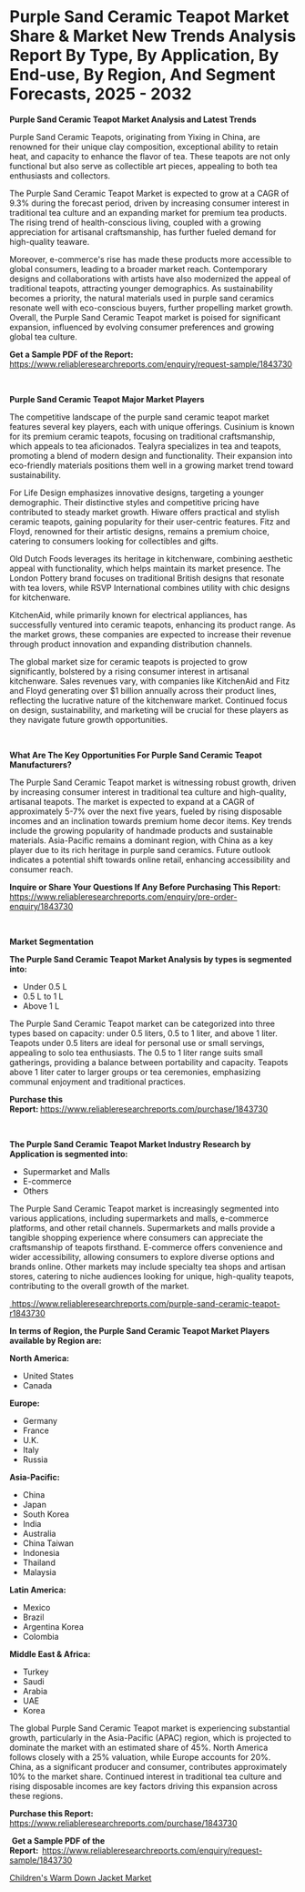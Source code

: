 <p><h1>Purple Sand Ceramic Teapot Market Share & Market New Trends Analysis Report By Type, By Application, By End-use, By Region, And Segment Forecasts, 2025 - 2032</h1></p><p><strong>Purple Sand Ceramic Teapot Market Analysis and Latest Trends</strong></p>
<p><p>Purple Sand Ceramic Teapots, originating from Yixing in China, are renowned for their unique clay composition, exceptional ability to retain heat, and capacity to enhance the flavor of tea. These teapots are not only functional but also serve as collectible art pieces, appealing to both tea enthusiasts and collectors. </p><p>The Purple Sand Ceramic Teapot Market is expected to grow at a CAGR of 9.3% during the forecast period, driven by increasing consumer interest in traditional tea culture and an expanding market for premium tea products. The rising trend of health-conscious living, coupled with a growing appreciation for artisanal craftsmanship, has further fueled demand for high-quality teaware.</p><p>Moreover, e-commerce's rise has made these products more accessible to global consumers, leading to a broader market reach. Contemporary designs and collaborations with artists have also modernized the appeal of traditional teapots, attracting younger demographics. As sustainability becomes a priority, the natural materials used in purple sand ceramics resonate well with eco-conscious buyers, further propelling market growth. Overall, the Purple Sand Ceramic Teapot market is poised for significant expansion, influenced by evolving consumer preferences and growing global tea culture.</p></p>
<p><strong>Get a Sample PDF of the Report:&nbsp;</strong> <a href="https://www.reliableresearchreports.com/enquiry/request-sample/1843730?utm_campaign=2251&utm_medium=2&utm_source=Github&utm_content=ia&utm_term=05042025&utm_id=purple-sand-ceramic-teapot">https://www.reliableresearchreports.com/enquiry/request-sample/1843730</a></p>
<p>&nbsp;</p>
<p><strong>Purple Sand Ceramic Teapot Major Market Players</strong></p>
<p><p>The competitive landscape of the purple sand ceramic teapot market features several key players, each with unique offerings. Cusinium is known for its premium ceramic teapots, focusing on traditional craftsmanship, which appeals to tea aficionados. Tealyra specializes in tea and teapots, promoting a blend of modern design and functionality. Their expansion into eco-friendly materials positions them well in a growing market trend toward sustainability.</p><p>For Life Design emphasizes innovative designs, targeting a younger demographic. Their distinctive styles and competitive pricing have contributed to steady market growth. Hiware offers practical and stylish ceramic teapots, gaining popularity for their user-centric features. Fitz and Floyd, renowned for their artistic designs, remains a premium choice, catering to consumers looking for collectibles and gifts.</p><p>Old Dutch Foods leverages its heritage in kitchenware, combining aesthetic appeal with functionality, which helps maintain its market presence. The London Pottery brand focuses on traditional British designs that resonate with tea lovers, while RSVP International combines utility with chic designs for kitchenware.</p><p>KitchenAid, while primarily known for electrical appliances, has successfully ventured into ceramic teapots, enhancing its product range. As the market grows, these companies are expected to increase their revenue through product innovation and expanding distribution channels.</p><p>The global market size for ceramic teapots is projected to grow significantly, bolstered by a rising consumer interest in artisanal kitchenware. Sales revenues vary, with companies like KitchenAid and Fitz and Floyd generating over $1 billion annually across their product lines, reflecting the lucrative nature of the kitchenware market. Continued focus on design, sustainability, and marketing will be crucial for these players as they navigate future growth opportunities.</p></p>
<p>&nbsp;</p>
<p><strong>What Are The Key Opportunities For Purple Sand Ceramic Teapot Manufacturers?</strong></p>
<p><p>The Purple Sand Ceramic Teapot market is witnessing robust growth, driven by increasing consumer interest in traditional tea culture and high-quality, artisanal teapots. The market is expected to expand at a CAGR of approximately 5-7% over the next five years, fueled by rising disposable incomes and an inclination towards premium home decor items. Key trends include the growing popularity of handmade products and sustainable materials. Asia-Pacific remains a dominant region, with China as a key player due to its rich heritage in purple sand ceramics. Future outlook indicates a potential shift towards online retail, enhancing accessibility and consumer reach.</p></p>
<p><strong>Inquire or Share Your Questions If Any Before Purchasing This Report:</strong> <a href="https://www.reliableresearchreports.com/enquiry/pre-order-enquiry/1843730?utm_campaign=2251&utm_medium=2&utm_source=Github&utm_content=ia&utm_term=05042025&utm_id=purple-sand-ceramic-teapot">https://www.reliableresearchreports.com/enquiry/pre-order-enquiry/1843730</a></p>
<p>&nbsp;</p>
<p><strong>Market Segmentation</strong></p>
<p><strong>The Purple Sand Ceramic Teapot Market Analysis by types is segmented into:</strong></p>
<p><ul><li>Under 0.5 L</li><li>0.5 L to 1 L</li><li>Above 1 L</li></ul></p>
<p><p>The Purple Sand Ceramic Teapot market can be categorized into three types based on capacity: under 0.5 liters, 0.5 to 1 liter, and above 1 liter. Teapots under 0.5 liters are ideal for personal use or small servings, appealing to solo tea enthusiasts. The 0.5 to 1 liter range suits small gatherings, providing a balance between portability and capacity. Teapots above 1 liter cater to larger groups or tea ceremonies, emphasizing communal enjoyment and traditional practices.</p></p>
<p><strong>Purchase this Report:&nbsp;</strong><a href="https://www.reliableresearchreports.com/purchase/1843730?utm_campaign=2251&utm_medium=2&utm_source=Github&utm_content=ia&utm_term=05042025&utm_id=purple-sand-ceramic-teapot">https://www.reliableresearchreports.com/purchase/1843730</a></p>
<p>&nbsp;</p>
<p><strong>The Purple Sand Ceramic Teapot Market Industry Research by Application is segmented into:</strong></p>
<p><ul><li>Supermarket and Malls</li><li>E-commerce</li><li>Others</li></ul></p>
<p><p>The Purple Sand Ceramic Teapot market is increasingly segmented into various applications, including supermarkets and malls, e-commerce platforms, and other retail channels. Supermarkets and malls provide a tangible shopping experience where consumers can appreciate the craftsmanship of teapots firsthand. E-commerce offers convenience and wider accessibility, allowing consumers to explore diverse options and brands online. Other markets may include specialty tea shops and artisan stores, catering to niche audiences looking for unique, high-quality teapots, contributing to the overall growth of the market.</p></p>
<p><a href="https://www.reliableresearchreports.com/purple-sand-ceramic-teapot-r1843730?utm_campaign=2251&utm_medium=2&utm_source=Github&utm_content=ia&utm_term=05042025&utm_id=purple-sand-ceramic-teapot">&nbsp;https://www.reliableresearchreports.com/purple-sand-ceramic-teapot-r1843730</a></p>
<p><strong>In terms of Region, the Purple Sand Ceramic Teapot Market Players available by Region are:</strong></p>
<p>
    <p> <strong> North America: </strong>
        <ul>
            <li>United States</li>
            <li>Canada</li>
        </ul>
        </p> 
    <p> <strong> Europe: </strong>
        <ul>
            <li>Germany</li>
            <li>France</li>
            <li>U.K.</li>
            <li>Italy</li>
            <li>Russia</li>
        </ul>
        </p> 
    <p> <strong> Asia-Pacific: </strong>
        <ul>
            <li>China</li>
            <li>Japan</li>
            <li>South Korea</li>
            <li>India</li>
            <li>Australia</li>
            <li>China Taiwan</li>
            <li>Indonesia</li>
            <li>Thailand</li>
            <li>Malaysia</li>
        </ul>
        </p> 
    <p> <strong> Latin America: </strong>
        <ul>
            <li>Mexico</li>
            <li>Brazil</li>
            <li>Argentina Korea</li>
            <li>Colombia</li>
        </ul>
        </p> 
    <p> <strong> Middle East & Africa: </strong>
        <ul>
            <li>Turkey</li>
            <li>Saudi</li>
            <li>Arabia</li>
            <li>UAE</li>
            <li>Korea</li>
        </ul>
    </p>
    </p>
<p><p>The global Purple Sand Ceramic Teapot market is experiencing substantial growth, particularly in the Asia-Pacific (APAC) region, which is projected to dominate the market with an estimated share of 45%. North America follows closely with a 25% valuation, while Europe accounts for 20%. China, as a significant producer and consumer, contributes approximately 10% to the market share. Continued interest in traditional tea culture and rising disposable incomes are key factors driving this expansion across these regions.</p></p>
<p><strong>Purchase this Report: </strong><a href="https://www.reliableresearchreports.com/purchase/1843730?utm_campaign=2251&utm_medium=2&utm_source=Github&utm_content=ia&utm_term=05042025&utm_id=purple-sand-ceramic-teapot">https://www.reliableresearchreports.com/purchase/1843730</a></p>
<p>&nbsp;<strong>Get a Sample PDF of the Report:&nbsp;&nbsp;</strong><a href="https://www.reliableresearchreports.com/enquiry/request-sample/1843730?utm_campaign=2251&utm_medium=2&utm_source=Github&utm_content=ia&utm_term=05042025&utm_id=purple-sand-ceramic-teapot">https://www.reliableresearchreports.com/enquiry/request-sample/1843730</a></p>
<p><strong></strong></p>
<p><p><a href="https://github.com/SanjidaKhan901/Market-Research-Report-List-2/blob/main/childrens-warm-down-jacket-market.md?utm_campaign=2251&utm_medium=2&utm_source=Github&utm_content=ia&utm_term=05042025&utm_id=purple-sand-ceramic-teapot">Children's Warm Down Jacket Market</a></p></p>
